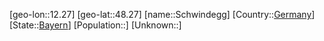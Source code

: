 ﻿---
location: [48.27,12.27]
type: City
tags:
- geo/City


SpocWebEntityId: 34122
isDeleted: false
confidential: public

---
[geo-lon::12.27]
[geo-lat::48.27]
[name::Schwindegg]
[Country::[Germany](geo/Continent/Europe/Germany.md)]
[State::[Bayern](geo/Continent/Europe/Germany/Bayern.md)]
[Population::]
[Unknown::]

